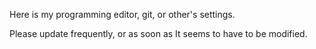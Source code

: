 Here is my programming editor, git, or other's settings.

Please update frequently, or as soon as It seems to have to be modified.
